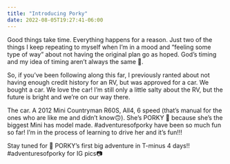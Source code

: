 ```yaml
---
title: "Introducing Porky"
date: 2022-08-05T19:27:41-06:00
---
```



Good things take time. Everything happens for a reason. Just two of the things I keep repeating to myself when I’m in a mood and “feeling some type of way” about not having the original plan go as hoped. God’s timing and my idea of timing aren’t always the same 🥴.  

So, if you’ve been following along this far, I previously ranted about not having enough credit history for an RV, but was approved for a car. We bought a car. We love the car! I’m still only a little salty about the RV, but the future is bright and we’re on our way there.  

The car. A 2012 Mini Countryman R60S, All4, 6 speed (that’s manual for the ones who are like me and didn’t know🙃). She’s PORKY 🐷 because she’s the biggest Mini has model made. #adventuresofporky have been so much fun so far!  I’m in the process of learning to drive her and it’s fun!!!  

Stay tuned for 🐷 PORKY’s first big adventure in T-minus 4 days!!  
#adventuresofporky for IG pics📷 